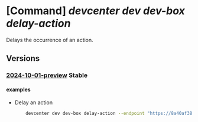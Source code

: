 # [Command] _devcenter dev dev-box delay-action_

Delays the occurrence of an action.

## Versions

### [2024-10-01-preview](/Resources/data-plane/microsoft.devcenter/L3Byb2plY3RzL3t9L3VzZXJzL3t9L2RldmJveGVzL3t9L2FjdGlvbnMve306ZGVsYXk=/2024-10-01-preview.xml) **Stable**

<!-- data-plane:microsoft.devcenter /projects/{}/users/{}/devboxes/{}/actions/{}:delay 2024-10-01-preview -->

#### examples

- Delay an action
    ```bash
        devcenter dev dev-box delay-action --endpoint "https://8a40af38-3b4c-4672-a6a4-5e964b1870ed-contosodevcenter.centralus.devcenter.azure.com/" --project-name "DevProject" --delay-time "04:30" --name "myDevBox" --action-name "schedule-default" --user-id "00000000-0000-0000-0000-000000000000"
    ```
